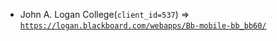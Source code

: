  - John A. Logan College(`client_id=537`) => [`https://logan.blackboard.com/webapps/Bb-mobile-bb_bb60/`](https://logan.blackboard.com/webapps/Bb-mobile-bb_bb60/)

